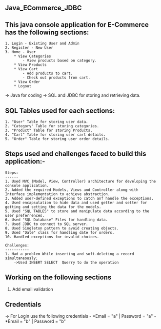 Java_ECommerce_JDBC
--------------
 
This java console application for E-Commerce has the following sections:
------------------------------------------------------------------------
    1. Login - Existing User and Admin
    2. Register - New User
    3. Home - User
        * View Categories 
            - View products based on category.
        * View Products 
        * View Cart 
            - Add products to cart.
            - Check out products from cart.
        * View Order 
        * Logout
 
-> Java for coding 
-> SQL and JDBC for storing and retrieving data.
 
SQL Tables used for each sections:
-----------------------------
    1. "User" Table for storing user data.
    2. "Category" Table for storing categories.
    3. "Product" Table for storing Products.
    4. "Cart" Table for storing user cart details.
    5. "Order" Table for storing user order details.
 
 
Steps used and challenges faced to build this application:-
-----------------------------------------------------------
 
    Steps:
    ------
    1. Used MVC (Model, View, Controller) architecture for developing the console application.
    2. Added the required Models, Views and Controller along with Interface implementation to achieve abstraction.
    3. Added user-defined exceptions to catch anf handle the exceptions.
    4. Used encapsulation to hide data and used getter and setter for getting and setting the data for the models.
    5. Used "SQL TABLES" to store and manipulate data according to the user preferrences.
    6. Used "SQL Database" Files for handling data.
    7. Used JDBC to connect to SQL server.
    8. Used Singleton pattern to avoid creating objects.
    9. Used "Date" class for handling date for orders.
    10. Handled exceptions for invalid choices.
 
    Challenges:
    -----------
    1. Had a problem While inserting and soft-deleting a record simultaneously;
		->Used INSERT SELECT  Querry to do the operation
  
 
 
Working on the following sections 
---------------------------------
  1. Add email validation
 
Credentials 
-----------
  -> For Login use the following credentials
	- *Email = "a" | Password = "a"
	- *Email = "b" | Password = "b"
	  
  
